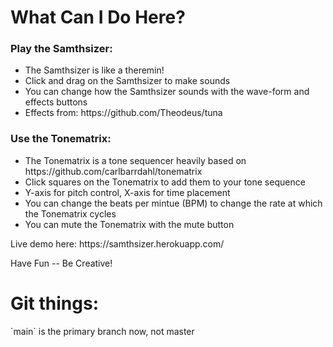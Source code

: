 <h1>What Can I Do Here?</h1>
<h3>Play the Samthsizer:</h3>
<ul>
  <li>The Samthsizer is like a theremin!</li>
  <li>Click and drag on the Samthsizer to make sounds</li>
  <li>You can change how the Samthsizer sounds with the wave-form and effects buttons</li>
  <li>Effects from: https://github.com/Theodeus/tuna</li>
</ul>
<h3>Use the Tonematrix:</h3>
<ul>
  <li>The Tonematrix is a tone sequencer heavily based on https://github.com/carlbarrdahl/tonematrix </li>
  <li>Click squares on the Tonematrix to add them to your tone sequence</li>
  <li>Y-axis for pitch control, X-axis for time placement</li>
  <li>You can change the beats per mintue (BPM) to change the rate at which the Tonematrix cycles</li>
  <li>You can mute the Tonematrix with the mute button</li>
</ul>
<p>Live demo here: https://samthsizer.herokuapp.com/<p>
<p>Have Fun -- Be Creative!</p>
<h1>Git things:</h1>
<p>`main` is the primary branch now, not master</p>